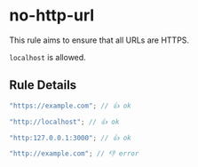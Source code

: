# no-http-url

This rule aims to ensure that all URLs are HTTPS.

`localhost` is allowed.

## Rule Details

```ts
"https://example.com"; // 👍 ok

"http://localhost"; // 👍 ok

"http:127.0.0.1:3000"; // 👍 ok
```

```ts
"http://example.com"; // 👎 error
```
